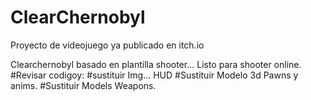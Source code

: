 # ClearChernobyl
Proyecto de videojuego ya publicado en itch.io

Clearchernobyl basado en plantilla shooter...
Listo para shooter online.
#Revisar codigoy:
#sustituir Img... HUD
#Sustituir Modelo 3d Pawns y anims.
#Sustituir Models Weapons.
